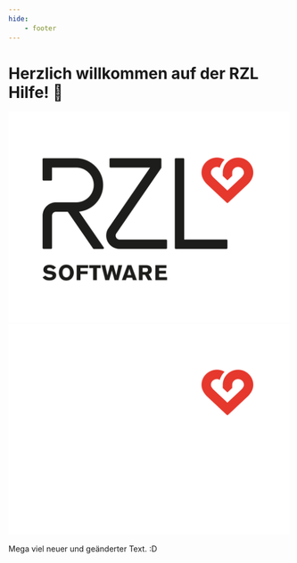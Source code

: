 ```yaml
---
hide:
    - footer
---
```


# Herzlich willkommen auf der RZL Hilfe! 💝

![RZL Logo](img/RZL_Logo_mit_Software_schwarz_herz_rot.svg#only-light)
![RZL Logo](img/RZL_Logo_mit_Software_weiss_herz_rot.svg#only-light#only-dark)


Mega viel neuer und geänderter Text. :D
